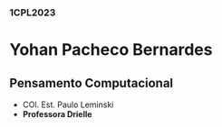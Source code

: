 ### 1CPL2023
# Yohan Pacheco Bernardes
## Pensamento Computacional
- COl. Est. Paulo Leminski
- **Professora Drielle**
